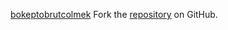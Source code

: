 [bokeptobrutcolmek](https://bokeptobrutcolmek.pages.dev)
Fork the [repository](https://github.com/dwipaa98) on GitHub.